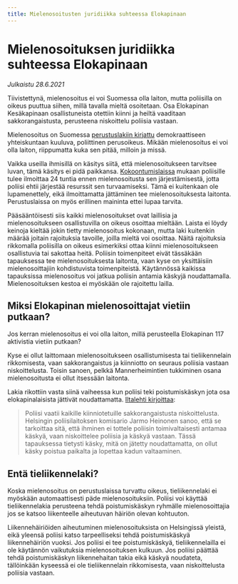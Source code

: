 ```yaml
---
title: Mielenosoitusten juridiikka suhteessa Elokapinaan
---
```


# Mielenosoituksen juridiikka suhteessa Elokapinaan

*Julkaistu 28.6.2021*

Tiivistettynä, mielenosoitus ei voi Suomessa olla laiton, mutta poliisilla on oikeus puuttua siihen, millä tavalla mieltä osoitetaan. Osa Elokapinan Kesäkapinaan osallistuneista otettiin kiinni ja heiltä vaaditaan sakkorangaistusta, perusteena niskoittelu poliisia vastaan.

Mielenosoitus on Suomessa [perustuslakiin kirjattu](https://www.finlex.fi/fi/laki/ajantasa/1999/19990731#a731-1999) demokraattiseen yhteiskuntaan kuuluva, poliittinen perusoikeus. Mikään mielenosoitus ei voi olla laiton, riippumatta kuka sen pitää, milloin ja missä.

Vaikka useilla ihmisillä on käsitys siitä, että mielenosoitukseen tarvitsee luvan, tämä käsitys ei pidä paikkansa. [Kokoontumislaissa](https://www.finlex.fi/fi/laki/ajantasa/1999/19990530) mukaan poliisille tulee ilmoittaa 24 tuntia ennen mielenosoitusta sen järjestämisestä, jotta poliisi ehtii järjestää resurssit sen turvaamiseksi. Tämä ei kuitenkaan ole lupamenettely, eikä ilmoittamatta jättäminen tee mielenosoituksesta laitonta. Perustuslaissa on myös erillinen maininta ettei lupaa tarvita.

Pääsääntöisesti siis kaikki mielenosoitukset ovat laillisia ja mielenosoitukseen osallistuvilla on oikeus osoittaa mieltään. Laista ei löydy keinoja kieltää jokin tietty mielenosoitus kokonaan, mutta laki kuitenkin määrää joitain rajoituksia tavoille, joilla mieltä voi osoittaa. Näitä rajoituksia rikkomalla poliisilla on oikeus esimerkiksi ottaa kiinni mielenosoitukseen osallistuvia tai sakottaa heitä. Poliisin toimenpiteet eivät tässäkään tapauksessa tee mielenosoituksesta laitonta, vaan kyse on yksittäisiin mielenosoittajiin kohdistuvista toimenpiteistä. Käytännössä kaikissa tapauksissa mielenosoitus voi jatkua poliisin antamia käskyjä noudattamalla. Mielenosoituksen kestoa ei myöskään ole rajoitettu lailla.

## Miksi Elokapinan mielenosoittajat vietiin putkaan?

Jos kerran mielenosoitus ei voi olla laiton, millä perusteella Elokapinan 117 aktivistia vietiin putkaan?

Kyse ei ollut laittomaan mielenosoitukseen osallistumisesta tai tieliikennelain rikkomisesta, vaan sakkorangaistus ja kiinniotto on seuraus poliisia vastaan niskoittelusta. Toisin sanoen, pelkkä Mannerheimintien tukkiminen osana mielenosoitusta ei ollut itsessään laitonta.

Lakia rikottiin vasta siinä vaiheessa kun poliisi teki poistumiskäskyn jota osa elokapinalaisista jättivät noudattamatta. [Iltalehti kirjoittaa](https://www.iltalehti.fi/kotimaa/a/af5b8b85-0e88-4409-a56a-55b21edb3dc2):

> Poliisi vaatii kaikille kiinniotetuille sakkorangaistusta niskoittelusta. Helsingin poliisilaitoksen komisario Jarmo Heinonen sanoo, että se tarkoittaa sitä, että ihminen ei tottele poliisin toimivaltaisesti antamaa käskyä, vaan niskoittelee poliisia ja käskyä vastaan.
> Tässä tapauksessa tietysti käsky, mitä on jätetty noudattamatta, on ollut käsky poistua paikalta ja lopettaa kadun valtaaminen.

## Entä tieliikennelaki?

Koska mielenosoitus on perustuslaissa turvattu oikeus, tieliikennelaki ei myöskään automaattisesti päde mielenosoituksiin. Poliisi voi käyttää tieliikennelakia perusteena tehdä poistumiskäskyn ryhmälle mielenosoittajia jos se katsoo liikenteelle aiheutuvan häiriön olevan kohtuuton.

Liikennehäiriöiden aiheutuminen mielenosoituksista on Helsingissä yleistä, eikä yleensä poliisi katso tarpeelliseksi tehdä poistumiskäskyä liikennehäiriön vuoksi. Jos poliisi ei tee poistumiskäskyä, tieliikennelailla ei ole käytännön vaikutuksia mielenosoituksen kulkuun. Jos poliisi päättää tehdä poistumiskäskyn liikennehaitan takia eikä käskyä noudateta, tällöinkään kyseessä ei ole tieliikennelain rikkomisesta, vaan niskoittelusta poliisia vastaan.
